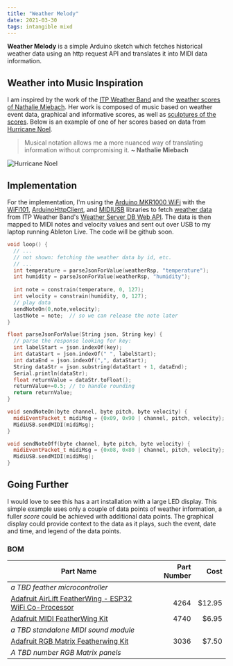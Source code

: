 ```yaml
---
title: "Weather Melody"
date: 2021-03-30
tags: intangible mixd
---
```

**Weather Melody** is a simple Arduino sketch which fetches historical weather data using an http request API and translates it into MIDI data information.

## Weather into Music Inspiration
I am inspired by the work of the [ITP Weather Band](https://github.com/ITPNYU/weather-band) and the [weather scores of Nathalie Miebach](http://www.nathaliemiebach.com/weatherscores.html). Her work is composed of music based on weather event data, graphical and informative scores, as well as [sculptures of the scores](https://www.brainpickings.org/2011/07/12/nathalie-miebach-musical-weather-data-sculptures/). Below is an example of one of her scores based on data from [Hurricane Noel](https://en.wikipedia.org/wiki/2001_Atlantic_hurricane_season#Hurricane_Noel).

> Musical notation allows me a more nuanced way of translating information without compromising it. **~ Nathalie Miebach**

![Hurricane Noel](https://www.nathaliemiebach.com/images/score06.jpg)

## Implementation
For the implementation, I'm using the [Arduino MKR1000 WiFi]() with the [WiFi101](https://www.arduino.cc/en/Reference/WiFi101), [ArduinoHttpClient](https://www.arduino.cc/reference/en/libraries/arduinohttpclient/), and [MIDIUSB](https://github.com/arduino-libraries/MIDIUSB) libraries to fetch [weather data](http://weatherband.itp.io:3000/data/id/102) from ITP Weather Band's [Weather Server DB Web API](https://github.com/ITPNYU/Weather-Band/tree/main/database-api). The data is then mapped to MIDI notes and velocity values and sent out over USB to my laptop running Ableton Live. The code will be github soon.

```C++
void loop() {
  // ...
  // not shown: fetching the weather data by id, etc.
  // ...
  int temperature = parseJsonForValue(weatherRsp, "temperature");
  int humidity = parseJsonForValue(weatherRsp, "humidity");
	      
  int note = constrain(temperature, 0, 127);
  int velocity = constrain(humidity, 0, 127);
  // play data
  sendNoteOn(0,note,velocity);
  lastNote = note;	// so we can release the note later 
}

float parseJsonForValue(String json, String key) {
  // parse the response looking for key:
  int labelStart = json.indexOf(key);
  int dataStart = json.indexOf(" ", labelStart);
  int dataEnd = json.indexOf(",", dataStart);
  String dataStr = json.substring(dataStart + 1, dataEnd);
  Serial.println(dataStr);
  float returnValue = dataStr.toFloat();
  returnValue+=0.5;	// to handle rounding
  return returnValue;
}

void sendNoteOn(byte channel, byte pitch, byte velocity) {
  midiEventPacket_t midiMsg = {0x09, 0x90 | channel, pitch, velocity};
  MidiUSB.sendMIDI(midiMsg);
}

void sendNoteOff(byte channel, byte pitch, byte velocity) {
  midiEventPacket_t midiMsg = {0x08, 0x80 | channel, pitch, velocity};
  MidiUSB.sendMIDI(midiMsg);
}
```

## Going Further
I would love to see this has a art installation with a large LED display. This simple example uses only a couple of data points of weather information, a fuller *score* could be achieved with additional data points. The graphical display could provide context to the data as it plays, such the event, date and time, and legend of the data points.

### BOM

| Part Name | Part Number | Cost |
|-----------|------------:|-----:|
| *a TBD feather microcontroller* | | |
| [Adafruit AirLift FeatherWing - ESP32 WiFi Co-Processor](https://www.adafruit.com/product/4264) | 4264 | $12.95 |
| [Adafruit MIDI FeatherWing Kit](https://www.adafruit.com/product/4740) | 4740 | $6.95 |
| *a TBD standalone MIDI sound module* | | |
| [Adafruit RGB Matrix Featherwing Kit](https://www.adafruit.com/product/3036) | 3036 | $7.50 |
| *A TBD number RGB Matrix panels* | | |

